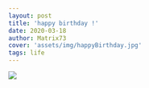 ```yaml
---
layout: post
title: 'happy birthday !'
date: 2020-03-18
author: Matrix73
cover: 'assets/img/happyBirthday.jpg'
tags: life
---
```

![](https://s1.ax1x.com/2020/03/17/8aceIO.jpg)
